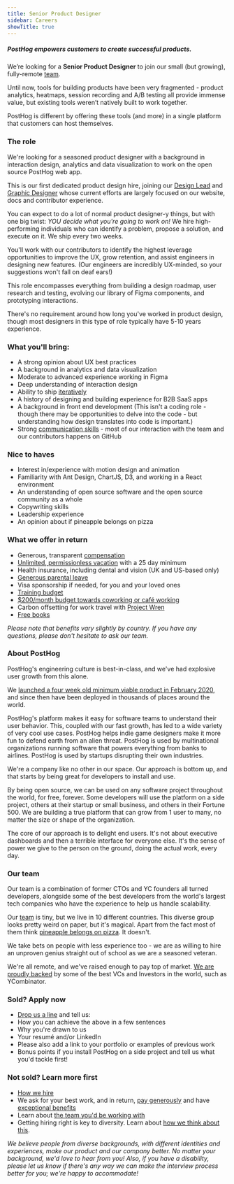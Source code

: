 ```yaml
---
title: Senior Product Designer
sidebar: Careers
showTitle: true
---
```


<h5 class='centered'>PostHog empowers customers to create successful products.</h5>

We’re looking for a **Senior Product Designer** to join our small (but growing), fully-remote [team](/handbook/company/team/).

Until now, tools for building products have been very fragmented - product analytics, heatmaps, session recording and A/B testing all provide immense value, but existing tools weren’t natively built to work together.

PostHog is different by offering these tools (and more) in a single platform that customers can host themselves.

### The role
We're looking for a seasoned product designer with a background in interaction design, analytics and data visualization to work on the open source PostHog web app.

This is our first dedicated product design hire, joining our [Design Lead](/handbook/company/team#cory-watilo-lead-designer) and [Graphic Designer](/handbook/company/team#lottie-coxon-graphic-designer) whose current efforts are largely focused on our website, docs and contributor experience.

You can expect to do a lot of normal product designer-y things, but with one big twist: *YOU decide what you're going to work on!* We hire high-performing individuals who can identify a problem, propose a solution, and execute on it. We ship every two weeks.

You'll work with our contributors to identify the highest leverage opportunities to improve the UX, grow retention, and assist engineers in designing new features. (Our engineers are incredibly UX-minded, so your suggestions won't fall on deaf ears!)

This role encompasses everything from building a design roadmap, user research and testing, evolving our library of Figma components, and prototyping interactions.

There's no requirement around how long you've worked in product design, though most designers in this type of role typically have 5-10 years experience.

### What you'll bring:

- A strong opinion about UX best practices
- A background in analytics and data visualization
- Moderate to advanced experience working in Figma
- Deep understanding of interaction design
- Ability to ship [iteratively](/handbook/company/culture#iteration)
- A history of designing and building experience for B2B SaaS apps
- A background in front end development (This isn't a coding role - though there may be opportunities to delve into the code - but understanding how design translates into code is important.)
- Strong [communication skills](/handbook/company/culture#write-stuff-down) - most of our interaction with the team and our contributors happens on GitHub

### Nice to haves
- Interest in/experience with motion design and animation
- Familiarity with Ant Design, ChartJS, D3, and working in a React environment
- An understanding of open source software and the open source community as a whole
- Copywriting skills
- Leadership experience
- An opinion about if pineapple belongs on pizza

### What we offer in return

* Generous, transparent [compensation](/handbook/people/compensation)
* [Unlimited, permissionless vacation](/handbook/people/time-off) with a 25 day minimum
* Health insurance, including dental and vision (UK and US-based only)
* [Generous parental leave](/handbook/people/time-off)
* Visa sponsorship if needed, for you and your loved ones
* [Training budget](/handbook/people/training)
* [$200/month budget towards coworking or café working](/handbook/people/spending-money)
* Carbon offsetting for work travel with [Project Wren](https://www.wren.co/)
* [Free books](/handbook/people/training#books)

*Please note that benefits vary slightly by country. If you have any questions, please don't hesitate to ask our team.*

### About PostHog

PostHog's engineering culture is best-in-class, and we've had explosive user growth from this alone.

We [launched a four week old minimum viable product in February 2020](/handbook/company/story), and since then have been deployed in thousands of places around the world.

PostHog's platform makes it easy for software teams to understand their user behavior. This, coupled with our fast growth, has led to a wide variety of very cool use cases. PostHog helps indie game designers make it more fun to defend earth from an alien threat. PostHog is used by multinational organizations running software that powers everything from banks to airlines. PostHog is used by startups disrupting their own industries.

We're a company like no other in our space. Our approach is bottom up, and that starts by being great for developers to install and use.

By being open source, we can be used on any software project throughout the world, for free, forever. Some developers will use the platform on a side project, others at their startup or small business, and others in their Fortune 500. We are building a true platform that can grow from 1 user to many, no matter the size or shape of the organization.

The core of our approach is to delight end users. It's not about executive dashboards and then a terrible interface for everyone else. It's the sense of power we give to the person on the ground, doing the actual work, every day.

### Our team

Our team is a combination of former CTOs and YC founders all turned developers, alongside some of the best developers from the world's largest tech companies who have the experience to help us handle scalability.

Our [team](/handbook/company/team) is tiny, but we live in 10 different countries. This diverse group looks pretty weird on paper, but it's magical. Apart from the fact most of them think [pineapple belongs on pizza](https://twitter.com/PostHogHQ/status/1319583079648923648). It doesn't.

We take bets on people with less experience too - we are as willing to hire an unproven genius straight out of school as we are a seasoned veteran.

We're all remote, and we've raised enough to pay top of market. [We are proudly backed](/handbook/strategy/investors) by some of the best VCs and Investors in the world, such as YCombinator.

### Sold? Apply now

* [Drop us a line](mailto:8A431C8750@jobs.workablemail.com) and tell us:
* How you can achieve the above in a few sentences
* Why you're drawn to us
* Your resumé and/or LinkedIn
* Please also add a link to your portfolio or examples of previous work
* Bonus points if you install PostHog on a side project and tell us what you'd tackle first!

### Not sold? Learn more first

* [How we hire](/careers#the-process)
* We ask for your best work, and in return, [pay generously](/handbook/people/compensation) and have [exceptional benefits](/careers/#benefits)
* Learn about [the team you'd be working with](/handbook/company/team)
* Getting hiring right is key to diversity. Learn about [how we think about this](/handbook/company/diversity).
 
*We believe people from diverse backgrounds, with different identities and experiences, make our product and our company better. No matter your background, we'd love to hear from you! Also, if you have a disability, please let us know if there's any way we can make the interview process better for you; we're happy to accommodate!*

